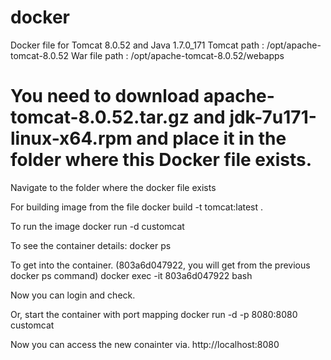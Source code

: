 # docker
Docker file for Tomcat 8.0.52 and Java 1.7.0_171
Tomcat path : /opt/apache-tomcat-8.0.52
War file path : /opt/apache-tomcat-8.0.52/webapps
# You need to download apache-tomcat-8.0.52.tar.gz and jdk-7u171-linux-x64.rpm and place it in the folder where this Docker file exists.

Navigate to the folder where the docker file exists

For building image from the file
docker build -t tomcat:latest .

To run the image
docker run -d customcat

To see the container details:
docker ps

To get into the container. (803a6d047922, you will get from the previous docker ps command)
docker exec -it 803a6d047922 bash

Now you can login and check.

Or, start the container with port mapping
docker run -d -p 8080:8080 customcat

Now you can access the new conainter via. http://localhost:8080
